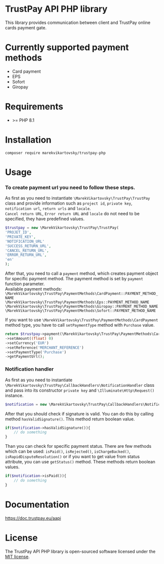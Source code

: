 # TrustPay API PHP library
This library provides communication between client and TrustPay online cards payment gate.

# Currently supported payment methods
<ul>
    <li>Card payment</li>
    <li>EPS</li>
    <li>Sofort</li>
    <li>Giropay</li>
</ul>

# Requirements
<ul>
    <li>>= PHP 8.1</li>
</ul>

# Installation
`composer require marekvikartovsky/trustpay-php`

# Usage

### To create payment url you need to follow these steps.

As first as you need to instantiate `\MarekVikartovsky\TrustPay\TrustPay` class and provide information such as `project id`, `private key`, `notification url`, `return urls` and `locale`.<br>
`Cancel return URL`, `Error return URL` and `locale` do not need to be specified, they have predefined values.

```php
$trustpay = new \MarekVikartovsky\TrustPay\TrustPay(
'PROJET_ID',
'PRIVATE_KEY',
'NOTIFICATION_URL'
'SUCCESS_RETURN_URL',
'CANCEL_RETURN_URL',
'ERROR_RETURN_URL',
'en'
);
```

After that, you need to call a `payment` method, which creates payment object for specific payment method. The payment method is set by `payment` function parameter.<br>
Available payment methods:<br>
`\MarekVikartovsky\TrustPay\PaymentMethods\CardPayment::PAYMENT_METHOD_NAME`
`\MarekVikartovsky\TrustPay\PaymentMethods\Eps::PAYMENT_METHOD_NAME`
`\MarekVikartovsky\TrustPay\PaymentMethods\Giropay::PAYMENT_METHOD_NAME`
`\MarekVikartovsky\TrustPay\PaymentMethods\Sofort::PAYMENT_METHOD_NAME`

If you want to use `\MarekVikartovsky\TrustPay\PaymentMethods\CardPayment` method type, you have to call `setPaymentType` method with `Purchase` value.

```php
return $trustpay->payment(\MarekVikartovsky\TrustPay\PaymentMethods\CardPayment::PAYMENT_METHOD_NAME)
->setAmount((float) 0)
->setCurrency('EUR')
->setReference('MERCHANT_REFERENCE')
->setPaymentType('Purchase')
->getPaymentUrl();
```

### Notification handler

As first as you need to instantiate `\MarekVikartovsky\TrustPay\CallbackHandlers\NotificationHandler` class and pass into its constructor `private key` and `\Illuminate\Http\Request()` instance.

```php
$notification = new \MarekVikartovsky\TrustPay\CallbackHandlers\NotificationHandler('XXXXX-PRIVATE-KEY-XXXXX', new \Illuminate\Http\Request())
```

After that you should check if signature is valid. You can do this by calling method `hasValidSignature()`. This method return boolean value.
```php
if($notification->hasValidSignature()){
    // do something
}
```

Than you can check for specific payment status. There are few methods which can be used: `isPaid()`, `isRejected()`, `isChargeBacked()`, `isRapidDisputeResolution()` or if you want to get value from status attribute, you can use `getStatus()` method. These methods return boolean values.
```php
if($notification->isPaid()){
    // do something
}
```

# Documentation
https://doc.trustpay.eu/aapi

# License
The TrustPay API PHP library is open-sourced software licensed under the <a href="https://opensource.org/licenses/MIT">MIT license</a>.